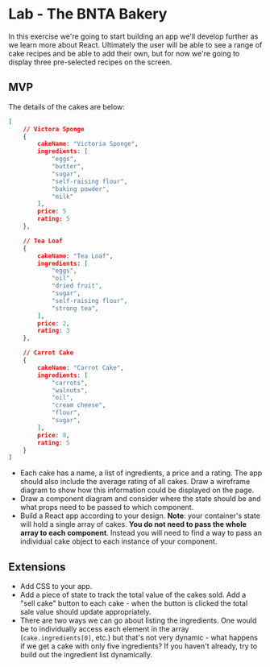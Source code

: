# Lab - The BNTA Bakery


In this exercise we're going to start building an app we'll develop further as we learn more about React. Ultimately the user will be able to see a range of cake recipes and be able to add their own, but for now we're going to display three pre-selected recipes on the screen.

## MVP

The details of the cakes are below:

```json
[
	// Victora Sponge
	{
		cakeName: "Victoria Sponge",
	   	ingredients: [
   			"eggs",
      		"butter",
	      	"sugar",
   		   	"self-raising flour",
      		"baking powder",
	      	"milk"
  		],
	  	price: 5
   		rating: 5
	},

	// Tea Loaf
	{
 		cakeName: "Tea Loaf",
	   	ingredients: [
   			"eggs",
      		"oil",
	      	"dried fruit",
   		   	"sugar",
      		"self-raising flour",
	      	"strong tea",
  		],
	  	price: 2,
  		rating: 3
	},

	// Carrot Cake
	{
 		cakeName: "Carrot Cake",
	   	ingredients: [
   		 	"carrots",
   	   		"walnuts",
	      	"oil",
   		   	"cream cheese",
   	   		"flour",
	      	"sugar",
   		],
	   	price: 8,
   		rating: 5
	}
] 
```

- Each cake has a name, a list of ingredients, a price and a rating. The app should also include the average rating of all cakes. Draw a wireframe diagram to show how this information could be displayed on the page.
- Draw a component diagram and consider where the state should be and what props need to be passed to which component.
- Build a React app according to your design. **Note**: your container's state will hold a single array of cakes. **You do not need to pass the whole array to each component**. Instead you will need to find a way to pass an individual cake object to each instance of your component.


## Extensions

- Add CSS to your app.
- Add a piece of state to track the total value of the cakes sold. Add a "sell cake" button to each cake - when the button is clicked the total sale value should update appropriately.
- There are two ways we can go about listing the ingredients. One would be to individually access each element in the array (`cake.ingredients[0]`, etc.) but that's not very dynamic - what happens if we get a cake with only five ingredients? If you haven't already, try to build out the ingredient list dynamically.
